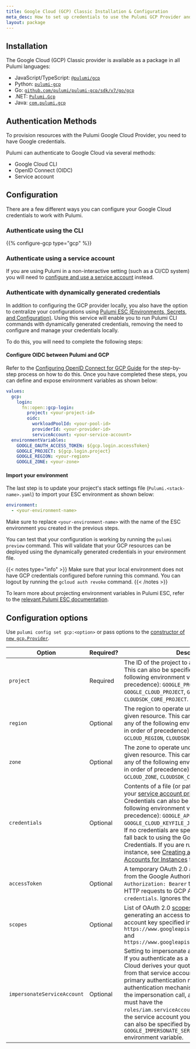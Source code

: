 ```yaml
---
title: Google Cloud (GCP) Classic Installation & Configuration
meta_desc: How to set up credentials to use the Pulumi GCP Provider and choose configuration options to tailor the provider to suit your use case.
layout: package
---
```


## Installation

The Google Cloud (GCP) Classic provider is available as a package in all Pulumi languages:

* JavaScript/TypeScript: [`@pulumi/gcp`](https://www.npmjs.com/package/@pulumi/gcp)
* Python: [`pulumi-gcp`](https://pypi.org/project/pulumi-gcp/)
* Go: [`github.com/pulumi/pulumi-gcp/sdk/v7/go/gcp`](https://github.com/pulumi/pulumi-gcp)
* .NET: [`Pulumi.Gcp`](https://www.nuget.org/packages/Pulumi.Gcp)
* Java: [`com.pulumi.gcp`](https://search.maven.org/search?q=com.pulumi.gcp)

## Authentication Methods

To provision resources with the Pulumi Google Cloud Provider, you need to have Google credentials.

Pulumi can authenticate to Google Cloud via several methods:

- Google Cloud CLI
- OpenID Connect (OIDC)
- Service account

## Configuration

There are a few different ways you can configure your Google Cloud credentials to work with Pulumi.

### Authenticate using the CLI

{{% configure-gcp type="gcp" %}}

### Authenticate using a service account

If you are using Pulumi in a non-interactive setting (such as a CI/CD system) you will need to [configure and use a service account](/registry/packages/gcp/service-account) instead.

### Authenticate with dynamically generated credentials

In addition to configuring the GCP provider locally, you also have the option to centralize your configurations using [Pulumi ESC (Environments, Secrets, and Configuration)](/docs/pulumi-cloud/esc/). Using this service will enable you to run Pulumi CLI commands with dynamically generated credentials, removing the need to configure and manage your credentials locally.

To do this, you will need to complete the following steps:

#### Configure OIDC between Pulumi and GCP

Refer to the [Configuring OpenID Connect for GCP Guide](/docs/pulumi-cloud/oidc/gcp/) for the step-by-step process on how to do this. Once you have completed these steps, you can define and expose environment variables as shown below:

```yaml
values:
  gcp:
    login:
      fn::open::gcp-login:
        project: <your-project-id>
        oidc:
          workloadPoolId: <your-pool-id>
          providerId: <your-provider-id>
          serviceAccount: <your-service-account>
  environmentVariables:
    GOOGLE_OAUTH_ACCESS_TOKEN: ${gcp.login.accessToken}
    GOOGLE_PROJECT: ${gcp.login.project}
    GOOGLE_REGION: <your-region>
    GOOGLE_ZONE: <your-zone>
```

#### Import your environment

The last step is to update your project's stack settings file (`Pulumi.<stack-name>.yaml`) to import your ESC environment as shown below:

```yaml
environment:
  - <your-environment-name>
```

Make sure to replace `<your-environment-name>` with the name of the ESC environment you created in the previous steps.

You can test that your configuration is working by running the `pulumi preview` command. This will validate that your GCP resources can be deployed using the dynamically generated credentials in your environment file.

{{< notes type="info" >}}
Make sure that your local environment does not have GCP credentials configured before running this command. You can logout by running the `gcloud auth revoke` command.
{{< /notes >}}

To learn more about projecting environment variables in Pulumi ESC, refer to the [relevant Pulumi ESC documentation](/docs/pulumi-cloud/esc/environments/#projecting-environment-variables).

## Configuration options

Use `pulumi config set gcp:<option>` or pass options to the [constructor of `new gcp.Provider`](/registry/packages/gcp/api-docs/provider).

| Option | Required? |Description |
| - | - | - |
| `project` | Required | The ID of the project to apply any resources to. This can also be specified using any of the following environment variables (listed in order of precedence): `GOOGLE_PROJECT`, `GOOGLE_CLOUD_PROJECT`, `GCLOUD_PROJECT`, `CLOUDSDK_CORE_PROJECT`. |
| `region` | Optional | The region to operate under, if not specified by a given resource. This can also be specified using any of the following environment variables (listed in order of precedence): `GOOGLE_REGION`, `GCLOUD_REGION`, `CLOUDSDK_COMPUTE_REGION`. |
| `zone` | Optional | The zone to operate under, if not specified by a given resource.  This can also be specified using any of the following environment variables (listed in order of precedence): `GOOGLE_ZONE`, `GCLOUD_ZONE`, `CLOUDSDK_COMPUTE_ZONE`. |
| `credentials` | Optional | Contents of a file (or path to a file) that contains your [service account private key in JSON format](/registry/packages/gcp/service-account). Credentials can also be specified using any of the following environment variables (listed in order of precedence): `GOOGLE_APPLICATION_CREDENTIALS`, `GOOGLE_CLOUD_KEYFILE_JSON`, `GCLOUD_KEYFILE_JSON`. If no credentials are specified, the provider will fall back to using the Google Application Default Credentials. If you are running Pulumi from a GCE instance, see [Creating and Enabling Service Accounts for Instances](https://cloud.google.com/compute/docs/access/create-enable-service-accounts-for-instances) for details. |
| `accessToken` | Optional | A temporary OAuth 2.0 access token obtained from the Google Authorization server, i.e. the `Authorization: Bearer` token used to authenticate HTTP requests to GCP APIs. Alternative to `credentials`. Ignores the `scopes` field. |
| `scopes` | Optional | List of OAuth 2.0 [scopes](https://developers.google.com/identity/protocols/oauth2/scopes) requested when generating an access token using the service account key specified in `credentials`. Defaults: `https://www.googleapis.com/auth/cloud-platform` and `https://www.googleapis.com/auth/userinfo.email` |
| `impersonateServiceAccount` | Optional | Setting to impersonate a [Google service account](https://cloud.google.com/iam/docs/create-short-lived-credentials-direct) If you authenticate as a service account, Google Cloud derives your quota project and permissions from that service account rather than your primary authentication method. A valid primary authentication mechanism must be provided for the impersonation call, and your primary identity must have the `roles/iam.serviceAccountTokenCreator` role on the service account you are impersonating. This can also be specified by setting the `GOOGLE_IMPERSONATE_SERVICE_ACCOUNT` environment variable. |
